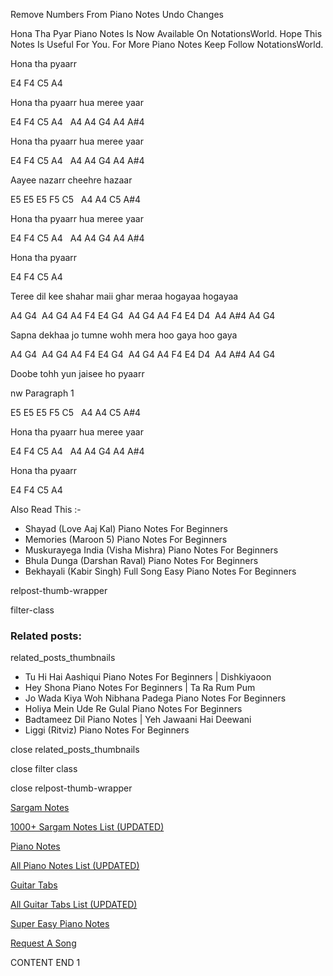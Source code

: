 
Remove Numbers From Piano Notes
Undo Changes

Hona Tha Pyar Piano Notes Is Now Available On NotationsWorld. Hope This Notes Is Useful For You. For More Piano Notes Keep Follow NotationsWorld.

Hona tha pyaarr

E4 F4 C5 A4

Hona tha pyaarr hua meree yaar

E4 F4 C5 A4   A4 A4 G4 A4 A#4

Hona tha pyaarr hua meree yaar

E4 F4 C5 A4   A4 A4 G4 A4 A#4

Aayee nazarr cheehre hazaar

E5 E5 E5 F5 C5   A4 A4 C5 A#4

Hona tha pyaarr hua meree yaar

E4 F4 C5 A4   A4 A4 G4 A4 A#4

Hona tha pyaarr

E4 F4 C5 A4

Teree dil kee shahar maii ghar meraa hogayaa hogayaa

A4 G4  A4 G4 A4 F4 E4 G4  A4 G4 A4 F4 E4 D4  A4 A#4 A4 G4

Sapna dekhaa jo tumne wohh mera hoo gaya hoo gaya

A4 G4  A4 G4 A4 F4 E4 G4  A4 G4 A4 F4 E4 D4  A4 A#4 A4 G4

Doobe tohh yun jaisee ho pyaarr

nw Paragraph 1

E5 E5 E5 F5 C5   A4 A4 C5 A#4

Hona tha pyaarr hua meree yaar

E4 F4 C5 A4   A4 A4 G4 A4 A#4

Hona tha pyaarr

E4 F4 C5 A4

Also Read This :-

* Shayad (Love Aaj Kal) Piano Notes For Beginners
* Memories (Maroon 5) Piano Notes For Beginners
* Muskurayega India (Visha Mishra) Piano Notes For Beginners
* Bhula Dunga (Darshan Raval) Piano Notes For Beginners
* Bekhayali (Kabir Singh) Full Song Easy Piano Notes For Beginners

relpost-thumb-wrapper

filter-class

### Related posts:

related_posts_thumbnails

* Tu Hi Hai Aashiqui Piano Notes For Beginners | Dishkiyaoon
* Hey Shona Piano Notes For Beginners | Ta Ra Rum Pum
* Jo Wada Kiya Woh Nibhana Padega Piano Notes For Beginners
* Holiya Mein Ude Re Gulal Piano Notes For Beginners
* Badtameez Dil Piano Notes | Yeh Jawaani Hai Deewani
* Liggi (Ritviz) Piano Notes For Beginners

close related_posts_thumbnails

close filter class

close relpost-thumb-wrapper

[Sargam Notes](https://www.notationsworld.com/sargam-notes.html)

[1000+ Sargam Notes List (UPDATED)](https://www.notationsworld.com/all-songs-list-sargam-notes.html)

[Piano Notes](https://www.notationsworld.com/piano-notes.html)

[All Piano Notes List (UPDATED)](https://www.notationsworld.com/all-songs-list-piano-notes.html)

[Guitar Tabs](https://www.notationsworld.com/guitar-tabs.html)

[All Guitar Tabs List (UPDATED)](https://www.notationsworld.com/all-songs-list-guitar-tabs.html)

[Super Easy Piano Notes](https://studywall.in/)

[Request A Song](https://www.notationsworld.com/request-a-song.html)

CONTENT END 1

